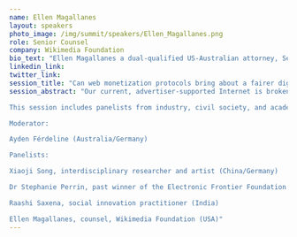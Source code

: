 ```yaml
---
name: Ellen Magallanes
layout: speakers
photo_image: /img/summit/speakers/Ellen_Magallanes.png
role: Senior Counsel
company: Wikimedia Foundation
bio_text: "Ellen Magallanes a dual-qualified US-Australian attorney, Secretary at the Internet Law and Policy Foundry, and Senior Counsel at the Wikimedia Foundation. Privacy law, like all the best rabbit holes, was something she fell into and never looked back. Now she furthers her interest in privacy with tech law advocacy in both of her homes: Australia and the US. She is currently based in the San Francisco Bay Area."
linkedin_link:
twitter_link:
session_title: "Can web monetization protocols bring about a fairer digital future?"
session_abstract: "Our current, advertiser-supported Internet is broken. The business models underpinning data brokers, tracking, and programmatic advertising are predatory, and the tiny percentage of revenue that flows back to content creators often makes their work unsustainable. New technologies, like open payment networks that support micropayments and drip-style donations, are fostering more equitable alternatives for funding the work of individual creators and collectives. More democratic governance mechanisms and processes are able, or have the potential, to scale and support new forms of collective decision-making and digital participation. But how can early adopters ensure that these technologies are used for the public good, rather than supporting hyper-capitalist systems that have made the current digital landscape so inequitable? And what best practices can be learned from existing open source projects that operate in the public interest?

This session includes panelists from industry, civil society, and academia who will discuss the challenges and opportunities that exist in an alternatively-funded online world.

Moderator:

Ayden Férdeline (Australia/Germany)

Panelists:

Xiaoji Song, interdisciplinary researcher and artist (China/Germany)

Dr Stephanie Perrin, past winner of the Electronic Frontier Foundation ‘Pioneer Award’ (Canada)

Raashi Saxena, social innovation practitioner (India)

Ellen Magallanes, counsel, Wikimedia Foundation (USA)"
---
```



